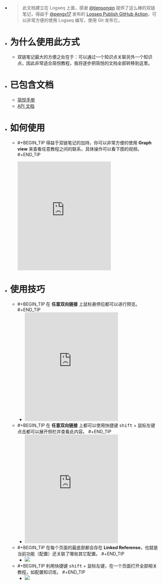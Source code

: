 - > 此文档建立在 Logseq 上面，感谢 [@tiensonqin](https://twitter.com/tiensonqin) 提供了这么棒的双链笔记，得益于 [@pengx17](https://twitter.com/pengx17) 发布的 [Logseq Publish GitHub Action](https://pengx17.github.io/knowledge-garden/#/page/logseq%20publish%20github%20action)，可以非常方便的使用 Logseq 编写，使用 Git 发布它。
- # 为什么使用此方式
	- 双链笔记最大的方便之处在于：可以通过一个知识点关联另外一个知识点，因此非常适合简悦教程，我将逐步把简悦的文档全部转移到这里。
- # 已包含文档
	- [简悦手册](https://www.yuque.com/kenshin/simpread)
	- [API 文档](https://simpread.pro/api)
- # 如何使用
	- #+BEGIN_TIP
	  得益于双链笔记的加持，你可以非常方便的使用 **Graph view** 来查看任意教程之间的联系，具体操作可以看下图的视频。
	  #+END_TIP
	  
	  <iframe src="https://user-images.githubusercontent.com/81074/201509586-b59157fe-03dc-455b-a04b-cacbdd2b2c85.mp4" height="350" 
	  scrolling="no" border="0" frameborder="no" framespacing="0" allowfullscreen="true"> </iframe>
- # 使用技巧
	- #+BEGIN_TIP
	  在 **任意双向链接** 上鼠标悬停后都可以进行预览。
	  #+END_TIP
		- <iframe src="https://user-images.githubusercontent.com/81074/201509550-0b0b7fe8-ff4f-41c0-af65-463913c27a29.mp4" height="350" 
		  scrolling="no" border="0" frameborder="no" framespacing="0" allowfullscreen="true"> </iframe>
	- #+BEGIN_TIP
	  在 **任意双向链接** 上都可以使用快捷键 <kbd>shift</kbd> + 鼠标左键点击都可以展开侧栏并查看此内容。
	  #+END_TIP
		- <iframe src="https://user-images.githubusercontent.com/81074/201509596-c4f7a30c-980a-4037-8a2e-cde1d4d30f1d.mp4" height="350" 
		  scrolling="no" border="0" frameborder="no" framespacing="0" allowfullscreen="true"> </iframe>
	- #+BEGIN_TIP
	  在每个页面的最底部都会存在 **Linked Referense**，也就是当前功能（配置）还关联了哪些其它配置。
	  #+END_TIP
		- ![](https://s1.ax1x.com/2022/11/13/zF2A0I.png)
	- #+BEGIN_TIP
	  	利用快捷键 <kbd>shift</kbd> + 鼠标左键，在一个页面打开全部相关教程，如配置知识库。
	  	#+END_TIP
		- ![](https://s1.ax1x.com/2022/11/13/zF2ZAP.png)